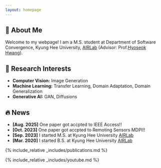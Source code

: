 ```yaml
---
layout: homepage
---
```


## 👋 About Me

Welcome to my webpage!
I am a M.S. student at Department of Software Convergence, Kyung Hee University, [AIRLab](http://airlab.khu.ac.kr/) (Advisor: Prof.[Hyoseok Hwang](https://sites.google.com/view/hyoseok-hwang)). 

## 🧠 Research Interests

- **Computer Vision:** Image Generation
- **Machine Learning:** Transfer Learning, Domain Adaptation, Domain Generalization
- **Generative AI:** GAN, Diffusions

## 🔥 News

- **[Aug. 2025]** One paper got accpted to IEEE Access!!
- **[Oct. 2023]** One paper got accpted to Remoting Sensors MDPI!!
- **[Sep. 2023]** I started M.S. at Kyung Hee University [AIRLab](http://airlab.khu.ac.kr/)
- **[Mar. 2020]** I started B.S. at Kyung Hee University [AIRLab](http://airlab.khu.ac.kr/)

{% include_relative _includes/publications.md %}

{% include_relative _includes/youtube.md %}
